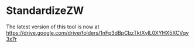 # StandardizeZW
The latest version of this tool is now at https://drive.google.com/drive/folders/1nFp3dBpCbzTktXylL0XYHX5XCVqy3x7r
